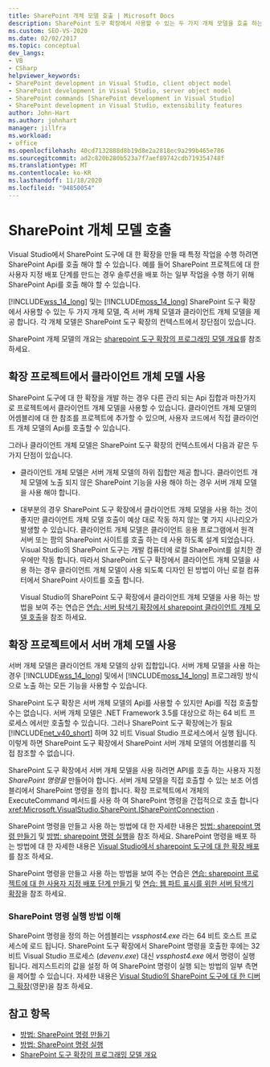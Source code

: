 ```yaml
---
title: SharePoint 개체 모델 호출 | Microsoft Docs
description: SharePoint 도구 확장에서 사용할 수 있는 두 가지 개체 모델을 호출 하는 방법을 이해 합니다.
ms.custom: SEO-VS-2020
ms.date: 02/02/2017
ms.topic: conceptual
dev_langs:
- VB
- CSharp
helpviewer_keywords:
- SharePoint development in Visual Studio, client object model
- SharePoint development in Visual Studio, server object model
- SharePoint commands [SharePoint development in Visual Studio]
- SharePoint development in Visual Studio, extensibility features
author: John-Hart
ms.author: johnhart
manager: jillfra
ms.workload:
- office
ms.openlocfilehash: 40cd7132888d8b19d8e2a2818ec9a299b465e786
ms.sourcegitcommit: ad2c820b280b523a7f7aef89742cdb719354748f
ms.translationtype: MT
ms.contentlocale: ko-KR
ms.lasthandoff: 11/18/2020
ms.locfileid: "94850054"
---
```

# <a name="call-into-the-sharepoint-object-models"></a>SharePoint 개체 모델 호출
  Visual Studio에서 SharePoint 도구에 대 한 확장을 만들 때 특정 작업을 수행 하려면 SharePoint Api를 호출 해야 할 수 있습니다. 예를 들어 SharePoint 프로젝트에 대 한 사용자 지정 배포 단계를 만드는 경우 솔루션을 배포 하는 일부 작업을 수행 하기 위해 SharePoint Api를 호출 해야 할 수 있습니다.

 [!INCLUDE[wss_14_long](../sharepoint/includes/wss-14-long-md.md)] 및는 [!INCLUDE[moss_14_long](../sharepoint/includes/moss-14-long-md.md)] SharePoint 도구 확장에서 사용할 수 있는 두 가지 개체 모델, 즉 서버 개체 모델과 클라이언트 개체 모델을 제공 합니다. 각 개체 모델은 SharePoint 도구 확장의 컨텍스트에서 장단점이 있습니다.

 SharePoint 개체 모델의 개요는 [sharepoint 도구 확장의 프로그래밍 모델 개요](../sharepoint/overview-of-the-programming-model-of-sharepoint-tools-extensions.md)를 참조 하세요.

## <a name="use-the-client-object-model-in-extension-projects"></a>확장 프로젝트에서 클라이언트 개체 모델 사용
 SharePoint 도구에 대 한 확장을 개발 하는 경우 다른 관리 되는 Api 집합과 마찬가지로 프로젝트에서 클라이언트 개체 모델을 사용할 수 있습니다. 클라이언트 개체 모델의 어셈블리에 대 한 참조를 프로젝트에 추가할 수 있으며, 사용자 코드에서 직접 클라이언트 개체 모델의 Api를 호출할 수 있습니다.

 그러나 클라이언트 개체 모델은 SharePoint 도구 확장의 컨텍스트에서 다음과 같은 두 가지 단점이 있습니다.

- 클라이언트 개체 모델은 서버 개체 모델의 하위 집합만 제공 합니다. 클라이언트 개체 모델에 노출 되지 않은 SharePoint 기능을 사용 해야 하는 경우 서버 개체 모델을 사용 해야 합니다.

- 대부분의 경우 SharePoint 도구 확장에서 클라이언트 개체 모델을 사용 하는 것이 좋지만 클라이언트 개체 모델 호출이 예상 대로 작동 하지 않는 몇 가지 시나리오가 발생할 수 있습니다. 클라이언트 개체 모델은 클라이언트 응용 프로그램에서 원격 서버 또는 팜의 SharePoint 사이트를 호출 하는 데 사용 하도록 설계 되었습니다. Visual Studio의 SharePoint 도구는 개발 컴퓨터에 로컬 SharePoint를 설치한 경우에만 작동 합니다. 따라서 SharePoint 도구 확장에서 클라이언트 개체 모델을 사용 하는 경우 클라이언트 개체 모델이 사용 되도록 디자인 된 방법이 아닌 로컬 컴퓨터에서 SharePoint 사이트를 호출 합니다.

  Visual Studio의 SharePoint 도구 확장에서 클라이언트 개체 모델을 사용 하는 방법을 보여 주는 연습은 [연습: 서버 탐색기 확장에서 sharepoint 클라이언트 개체 모델 호출](../sharepoint/walkthrough-calling-into-the-sharepoint-client-object-model-in-a-server-explorer-extension.md)을 참조 하세요.

## <a name="use-the-server-object-model-in-extension-projects"></a>확장 프로젝트에서 서버 개체 모델 사용
 서버 개체 모델은 클라이언트 개체 모델의 상위 집합입니다. 서버 개체 모델을 사용 하는 경우 [!INCLUDE[wss_14_long](../sharepoint/includes/wss-14-long-md.md)] 및에서 [!INCLUDE[moss_14_long](../sharepoint/includes/moss-14-long-md.md)] 프로그래밍 방식으로 노출 하는 모든 기능을 사용할 수 있습니다.

 SharePoint 도구 확장은 서버 개체 모델의 Api를 사용할 수 있지만 Api를 직접 호출할 수는 없습니다. 서버 개체 모델은 .NET Framework 3.5를 대상으로 하는 64 비트 프로세스 에서만 호출할 수 있습니다. 그러나 SharePoint 도구 확장에는가 필요 [!INCLUDE[net_v40_short](../sharepoint/includes/net-v40-short-md.md)] 하며 32 비트 Visual Studio 프로세스에서 실행 됩니다. 이렇게 하면 SharePoint 도구 확장에서 SharePoint 서버 개체 모델의 어셈블리를 직접 참조할 수 없습니다.

 SharePoint 도구 확장에서 서버 개체 모델을 사용 하려면 API를 호출 하는 사용자 지정 *SharePoint 명령을* 만들어야 합니다. 서버 개체 모델을 직접 호출할 수 있는 보조 어셈블리에서 SharePoint 명령을 정의 합니다. 확장 프로젝트에서 개체의 ExecuteCommand 메서드를 사용 하 여 SharePoint 명령을 간접적으로 호출 합니다 <xref:Microsoft.VisualStudio.SharePoint.ISharePointConnection> .

 SharePoint 명령을 만들고 사용 하는 방법에 대 한 자세한 내용은 [방법: sharepoint 명령 만들기](../sharepoint/how-to-create-a-sharepoint-command.md) 및 [방법: sharepoint 명령 실행](../sharepoint/how-to-execute-a-sharepoint-command.md)을 참조 하세요. SharePoint 명령을 배포 하는 방법에 대 한 자세한 내용은 [Visual Studio에서 sharepoint 도구에 대 한 확장 배포](../sharepoint/deploying-extensions-for-the-sharepoint-tools-in-visual-studio.md)를 참조 하세요.

 SharePoint 명령을 만들고 사용 하는 방법을 보여 주는 연습은 [연습: sharepoint 프로젝트에 대 한 사용자 지정 배포 단계 만들기](../sharepoint/walkthrough-creating-a-custom-deployment-step-for-sharepoint-projects.md) 및 [연습: 웹 파트 표시를 위한 서버 탐색기 확장](../sharepoint/walkthrough-extending-server-explorer-to-display-web-parts.md)을 참조 하세요.

### <a name="understand-how-sharepoint-commands-are-executed"></a>SharePoint 명령 실행 방법 이해
 SharePoint 명령을 정의 하는 어셈블리는 *vssphost4.exe* 라는 64 비트 호스트 프로세스에 로드 됩니다. SharePoint 도구 확장에서 SharePoint 명령을 호출한 후에는 32 비트 Visual Studio 프로세스 (*devenv.exe*) 대신 *vssphost4.exe* 에서 명령이 실행 됩니다. 레지스트리의 값을 설정 하 여 SharePoint 명령이 실행 되는 방법의 일부 측면을 제어할 수 있습니다. 자세한 내용은 [Visual Studio의 SharePoint 도구에 대 한 디버그 확장](../sharepoint/debugging-extensions-for-the-sharepoint-tools-in-visual-studio.md)(영문)을 참조 하세요.

## <a name="see-also"></a>참고 항목
- [방법: SharePoint 명령 만들기](../sharepoint/how-to-create-a-sharepoint-command.md)
- [방법: SharePoint 명령 실행](../sharepoint/how-to-execute-a-sharepoint-command.md)
- [SharePoint 도구 확장의 프로그래밍 모델 개요](../sharepoint/overview-of-the-programming-model-of-sharepoint-tools-extensions.md)
